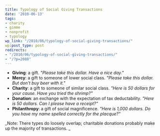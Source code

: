 ```yaml
---
title: Typology of Social Giving Transactions
date: '2010-06-13'
tags:
- charity
- gimme
- nonprofit
- typology
wp_link: "/2010/06/typology-of-social-giving-transactions/"
wp:post_type: post
redirects:
- "/2010/06/typology-of-social-giving-transactions/"
- "/?p=2088"
---
```


- **Giving**: a gift. _"Please take this dollar. Have a nice day."_
- **Mercy**: a gift to someone of lower social class. _"Please take this dollar. But don't buy beer with it."_
- **Charity**: a gift to someone of similar social class. _"Here is 50 dollars for your cause. Have you tried the shrimp?"_
- **Donation**: an exchange with the expectation of tax deductability. _"Here is 50 dollars. Can I please have a receipt?"_
- **Philanthropy**: a gift of social magnificence. _"Here is 1,000 dollars. Do you have my name spelled correctly for the placque?"_

_Note: There types do loosely overlap; charitable donations probably make up the majority of transactions. _
